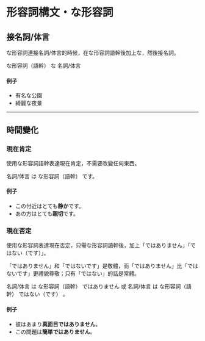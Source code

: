 # 形容詞構文・な形容詞

## 接名詞/体言

な形容詞連接名詞/体言的時候，在な形容詞語幹後加上な，然後接名詞。

<grammar-pill-group>
    <grammar-pill color="blue">な形容詞（語幹）</grammar-pill>
    <grammar-pill color="yellow">な</grammar-pill>
    <grammar-pill color="gray">名詞/体言</grammar-pill>
</grammar-pill-group>

#### 例子
- 有名な公園
- 綺麗な夜景

<hr>

## 時間變化

### 現在肯定

使用な形容詞語幹表達現在肯定，不需要改變任何東西。

<grammar-pill-group>
    <grammar-pill color="gray">名詞/体言</grammar-pill>
    <grammar-pill>は</grammar-pill>
    <grammar-pill color="blue">な形容詞（語幹）</grammar-pill>
    <grammar-pill>です。</grammar-pill>
</grammar-pill-group>

#### 例子
- この付近はとても<b>静か</b>です。
- あの方はとても<b>親切</b>です。

### 現在否定

使用な形容詞表達現在否定，只需な形容詞語幹後，加上「ではありません」「ではない（です）」。

「ではありません」和「ではないです」是敬體，而「ではありません」比「ではないです」更禮貌尊敬；只有「ではない」的話是常體。

<grammar-pill-group>
    <grammar-pill color="gray">名詞/体言</grammar-pill>
    <grammar-pill>は</grammar-pill>
    <grammar-pill color="blue">な形容詞（語幹）</grammar-pill>
    <grammar-pill color="yellow" description="否定">ではありません</grammar-pill>
</grammar-pill-group>
或
<grammar-pill-group>
    <grammar-pill color="gray">名詞/体言</grammar-pill>
    <grammar-pill>は</grammar-pill>
    <grammar-pill color="blue">な形容詞（語幹）</grammar-pill>
    <grammar-pill color="yellow" description="否定">ではない（です）</grammar-pill>
    <grammar-pill>。</grammar-pill>
</grammar-pill-group>

#### 例子
- 彼はあまり<b>真面目ではありません</b>。
- この問題は<b>簡単ではありません</b>。
